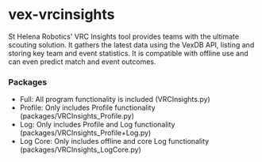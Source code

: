 # vex-vrcinsights
St Helena Robotics' VRC Insights tool provides teams with the ultimate scouting solution. It gathers the latest data using the VexDB API, listing and storing key team and event statistics. It is compatible with offline use and can even predict match and event outcomes.

### Packages
* Full: All program functionality is included (VRCInsights.py)
* Profile: Only includes Profile functionality (packages/VRCInsights_Profile.py)
* Log: Only includes Profile and Log functionality (packages/VRCInsights_Profile+Log.py)
* Log Core: Only includes offline and core Log functionality (packages/VRCInsights_LogCore.py)
